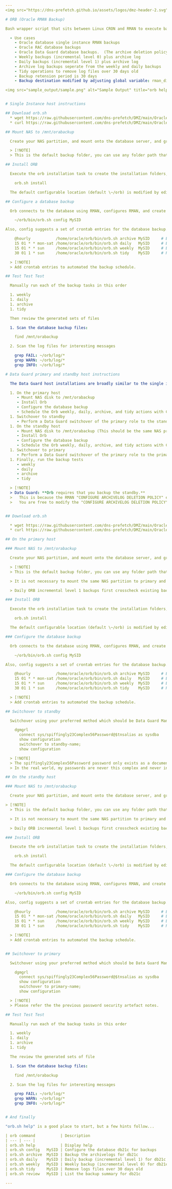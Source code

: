 ```yaml
---
<img src="https://dns-prefetch.github.io/assets/logos/dmz-header-2.svg" width="100%" height="100%">

# ORB (Oracle RMAN Backup)

Bash wrapper script that sits between Linux CRON and RMAN to execute backups, weekly tidy, with a 30 day backup retention window.  Backups are configured to  write to Cloud storage mounted on the host (default script variable rman_disk_folder=/mnt/orabackup).

  - Use cases
    - Oracle database single instance RMAN backups
    - Oracle RAC database backups
    - Oracle Data Guard database backups.  (The archive deletion policy requires backup of the standby databases.)
    - Weekly backups (incremental level 0) plus archive log
    - Daily backups (incremental level 1) plus archive log
    - Archive log backups seperate from the weekly and daily backups
    - Tidy operations to remove log files over 30 days old
    - Backup retension period is 30 days
    - Backup destination modified by adjusting global variable: rman_disk_folder

<img src="sample_output/sample.png" alt="Sample Output" title="orb help and installed files" />


# Single Instance host instructions

## Download orb.sh
  * wget https://raw.githubusercontent.com/dns-prefetch/DMZ/main/OracleDatabase/RMAN/orb.sh
  * curl https://raw.githubusercontent.com/dns-prefetch/DMZ/main/OracleDatabase/RMAN/orb.sh > orb.sh

## Mount NAS to /mnt/orabackup

  Create your NAS partition, and mount onto the database server, and grant the database owner (oracle) read/write permission.

  > [!NOTE]
  > This is the default backup folder, you can use any folder path that meets your requirements, but remember to update the variable reference in the script configuration section.

## Install ORB

  Execute the orb installation task to create the installation folders, activity files, and copy the orb.sh script into the folder structure.

    orb.sh install

  The default configurable location (default \~/orb) is modified by editing orb.sh and modify folder_top to your preference (typeset folder_top=~/orb).

## Configure a database backup

  Orb connects to the database using RMAN, configures RMAN, and create the database specific folder under /mnt/orabackup

    ~/orb/bin/orb.sh config MySID

Also, config suggests a set of crontab entries for the database backup.

    @hourly           /home/oracle/orb/bin/orb.sh archive MySID     # Backup the archivelogs every hour
    15 01 * * mon-sat /home/oracle/orb/bin/orb.sh daily   MySID     # Backup the database incremental level 1 and archivelog Monday-Saturday at 01:15
    15 01 * * sun     /home/oracle/orb/bin/orb.sh weekly  MySID     # Backup the database incremental level 0 and archivelog on Sunday at 01:15
    30 01 1 * sun     /home/oracle/orb/bin/orb.sh tidy    MySID     # Remove expired backups, archivelog, and orb backup logs weekly on Sunday at 01:30

  > [!NOTE]
  > Add crontab entries to automated the backup schedule.

## Test Test Test

  Manually run each of the backup tasks in this order

  1. weekly
  1. daily
  1. archive
  1. tidy

  Then review the generated sets of files

  1. Scan the database backup files:

    find /mnt/orabackup

  2. Scan the log files for interesting messages

    grep FAIL: ~/orb/log/*
    grep WARN: ~/orb/log/*
    grep INFO: ~/orb/log/*

# Data Guard primary and standby host instructions

  The Data Guard host installations are broadly similar to the single installation setup, with he differences being reasonably simple to manage.  The installation pattern we follow should make sense if you have managed a Data Guard site before:

  1. On the primary host
     - Mount NAS disk to /mnt/orabackup
     - Install Orb
     - Configure the database backup
     - Schedule the Orb weekly, daily, archive, and tidy actions with CRON (or your enterprise scheduler)
  1. Switchover to standby
     - Perform a Data Guard switchover of the primary role to the standby database
  1. On the standby host
     - Mount NAS disk to /mnt/orabackup (This should be the same NAS primary host partition shared with standby)
     - Install Orb
     - Configure the database backup
     - Schedule the Orb weekly, daily, archive, and tidy actions with CRON (or your enterprise scheduler)
  1. Switchover to primary
     - Perform a Data Guard switchover of the primary role to the primary database
  1. Finally, run the backup tests
     - weekly
     - daily
     - archive
     - tidy

  > [!NOTE]
  > Data Guard: **Orb requires that you backup the standby.**
  >   This is because the RMAN "CONFIGURE ARCHIVELOG DELETION POLICY" ensures archivelogs are applied ALL standbys and backed up on the primary.
  >   You are free to modify the "CONFIGURE ARCHIVELOG DELETION POLICY" to suite you requirements


## Download orb.sh

  * wget https://raw.githubusercontent.com/dns-prefetch/DMZ/main/OracleDatabase/RMAN/orb.sh
  * curl https://raw.githubusercontent.com/dns-prefetch/DMZ/main/OracleDatabase/RMAN/orb.sh > orb.sh

## On the primary host

### Mount NAS to /mnt/orabackup

  Create your NAS partition, and mount onto the database server, and grant the database owner (oracle) read/write permission.

  > [!NOTE]
  > This is the default backup folder, you can use any folder path that meets your requirements, but remember to update the variable reference in the script configuration section.

  > It is not necessary to mount the same NAS partition to primary and standby.

  > Daily ORB incremental level 1 backups first crosscheck existing backup files and automatically perform an incremental level 0 if a full backup is not available.

### Install ORB

  Execute the orb installation task to create the installation folders, activity files, and copy the orb.sh script into the folder structure.

    orb.sh install

  The default configurable location (default \~/orb) is modified by editing orb.sh and modify folder_top to your preference (typeset folder_top=~/orb).

### Configure the database backup

  Orb connects to the database using RMAN, configures RMAN, and create the database specific folder under /mnt/orabackup

    ~/orb/bin/orb.sh config MySID

Also, config suggests a set of crontab entries for the database backup.

    @hourly           /home/oracle/orb/bin/orb.sh archive MySID     # Backup the archivelogs every hour
    15 01 * * mon-sat /home/oracle/orb/bin/orb.sh daily   MySID     # Backup the database incremental level 1 and archivelog Monday-Saturday at 01:15
    15 01 * * sun     /home/oracle/orb/bin/orb.sh weekly  MySID     # Backup the database incremental level 0 and archivelog on Sunday at 01:15
    30 01 1 * sun     /home/oracle/orb/bin/orb.sh tidy    MySID     # Remove expired backups, archivelog, and orb backup logs weekly on Sunday at 01:30

  > [!NOTE]
  > Add crontab entries to automated the backup schedule.

## Switchover to standby

  Switchover using your preferred method which should be Data Guard Manager (dgmgrl) but SQL*Plus is if you like to make your life unnecesarily complicated.

    dgmgrl
      connect sys/spiffingly23Complex56Password@$tnsalias as sysdba
      show configuration
      switchover to standby-name;
      show configuration

  > [!NOTE]
  > The spiffingly23Complex56Password password only exists as a documentation artefact.
  > In the real world, my passwords are never this complex and never involve multi-factor authentication (joke haha).

## On the standby host

### Mount NAS to /mnt/orabackup

  Create your NAS partition, and mount onto the database server, and grant the database owner (oracle) read/write permission.

> [!NOTE]
  > This is the default backup folder, you can use any folder path that meets your requirements, but remember to update the variable reference in the script configuration section.

  > It is not necessary to mount the same NAS partition to primary and standby.

  > Daily ORB incremental level 1 backups first crosscheck existing backup files and automatically perform an incremental level 0 if a full backup is not available.

### Install ORB

  Execute the orb installation task to create the installation folders, activity files, and copy the orb.sh script into the folder structure.

    orb.sh install

  The default configurable location (default \~/orb) is modified by editing orb.sh and modify folder_top to your preference (typeset folder_top=~/orb).

### Configure the database backup

  Orb connects to the database using RMAN, configures RMAN, and create the database specific folder under /mnt/orabackup

    ~/orb/bin/orb.sh config MySID

Also, config suggests a set of crontab entries for the database backup.

    @hourly           /home/oracle/orb/bin/orb.sh archive MySID     # Backup the archivelogs every hour
    15 01 * * mon-sat /home/oracle/orb/bin/orb.sh daily   MySID     # Backup the database incremental level 1 and archivelog Monday-Saturday at 01:15
    15 01 * * sun     /home/oracle/orb/bin/orb.sh weekly  MySID     # Backup the database incremental level 0 and archivelog on Sunday at 01:15
    30 01 1 * sun     /home/oracle/orb/bin/orb.sh tidy    MySID     # Remove expired backups, archivelog, and orb backup logs weekly on Sunday at 01:30

  > [!NOTE]
  > Add crontab entries to automated the backup schedule.


## Switchover to primary

  Switchover using your preferred method which should be Data Guard Manager (dgmgrl) but SQL*Plus is if you like to make your life unnecesarily complicated.

    dgmgrl
      connect sys/spiffingly23Complex56Password@$tnsalias as sysdba
      show configuration
      switchover to primary-name;
      show configuration

  > [!NOTE]
  > Please refer the the previous password security artefact notes.

## Test Test Test

  Manually run each of the backup tasks in this order

  1. weekly
  1. daily
  1. archive
  1. tidy

  The review the generated sets of file

  1. Scan the database backup files:

    find /mnt/orabackup

  2. Scan the log files for interesting messages

    grep FAIL: ~/orb/log/*
    grep WARN: ~/orb/log/*
    grep INFO: ~/orb/log/*


# And finally

"orb.sh help" is a good place to start, but a few hints follow...

| orb command           | Description                                    |
| --- | --- |
| orb.sh help           | Display help                                   |
| orb.sh config   MySID | Configure the database db21c for backups       |
| orb.sh archive  MySID | Backup the archivelogs for db21c               |
| orb.sh daily    MySID | Daily backup (incremental level 1) for db21c   |
| orb.sh weekly   MySID | Weekly backup (incremental level 0) for db21c  |
| orb.sh tidy     MySID | Remove logs files over 30 days old             |
| orb.sh review   MySID | List the backup summary for db21c              |

---
```

